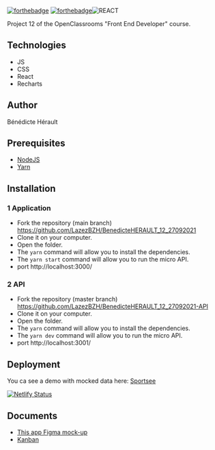 [![forthebadge](https://forthebadge.com/images/badges/made-with-javascript.svg)](https://forthebadge.com) [![forthebadge](https://forthebadge.com/images/badges/uses-css.svg)](https://forthebadge.com)![REACT](https://www.ubidreams.fr/wp-content/uploads/2020/06/logo-react-js.png)

 Project 12 of the OpenClassrooms "Front End Developer" course. 
 

 
## Technologies
- JS
- CSS 
- React
- Recharts


## Author
Bénédicte Hérault


## Prerequisites


- [NodeJS](https://nodejs.org/en/)
- [Yarn](https://yarnpkg.com/) 

## Installation



### 1 Application
- Fork the repository (main branch) https://github.com/LazezBZH/BenedicteHERAULT_12_27092021
- Clone it on your computer.
- Open the folder.
- The `yarn` command will allow you to install the dependencies.
- The `yarn start` command will allow you to run the micro API.
- port http://localhost:3000/

### 2 API
- Fork the repository (master branch) https://github.com/LazezBZH/BenedicteHERAULT_12_27092021-API
- Clone it on your computer.
- Open the folder.
- The `yarn` command will allow you to install the dependencies.
- The `yarn dev` command will allow you to run the micro API.
- port http://localhost:3001/



## Deployment

You ca see a demo with mocked data here: [Sportsee](https://sportsee-p12-dfe-oc-herault-benedicte.netlify.app/)

[![Netlify Status](https://api.netlify.com/api/v1/badges/444edf48-004e-49d2-a645-5fd2624552cc/deploy-status)](https://app.netlify.com/sites/sportsee-p12-dfe-oc-herault-benedicte/deploys)

## Documents
- [This app Figma mock-up ](https://www.figma.com/file/BMomGVZqLZb811mDMShpLu/UI-design-Sportify-FR?node-id=1%3A2)
- [Kanban](https://www.notion.so/Tableau-de-bord-SportSee-6686aa4b5f44417881a4884c9af5669e) 

